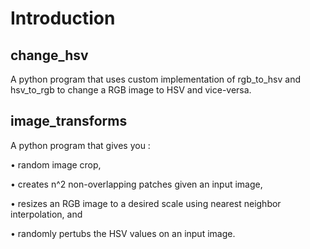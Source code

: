 # Introduction

## change_hsv 

A python program that uses custom implementation of rgb_to_hsv and hsv_to_rgb to change a RGB image to HSV and vice-versa.

## image_transforms

A python program that gives you :

• random image crop,

• creates n^2 non-overlapping patches given an input image, 

• resizes an RGB image to a desired scale using nearest neighbor interpolation, and 

• randomly pertubs the HSV values on an input image.
